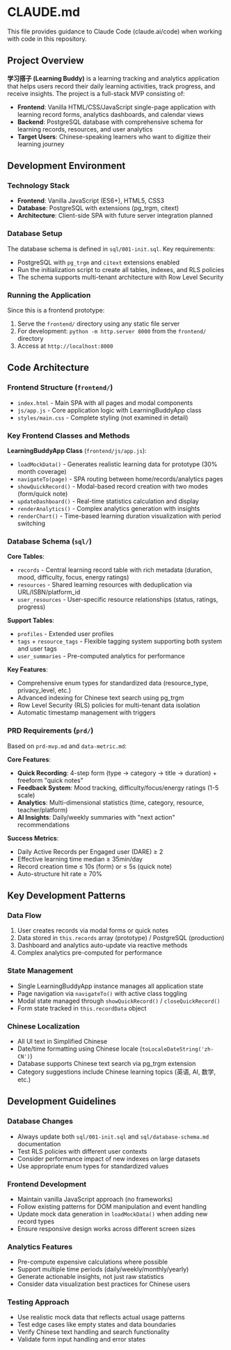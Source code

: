 # CLAUDE.md

This file provides guidance to Claude Code (claude.ai/code) when working with code in this repository.

## Project Overview

**学习搭子 (Learning Buddy)** is a learning tracking and analytics application that helps users record their daily learning activities, track progress, and receive insights. The project is a full-stack MVP consisting of:

- **Frontend**: Vanilla HTML/CSS/JavaScript single-page application with learning record forms, analytics dashboards, and calendar views
- **Backend**: PostgreSQL database with comprehensive schema for learning records, resources, and user analytics
- **Target Users**: Chinese-speaking learners who want to digitize their learning journey

## Development Environment

### Technology Stack
- **Frontend**: Vanilla JavaScript (ES6+), HTML5, CSS3
- **Database**: PostgreSQL with extensions (pg_trgm, citext)
- **Architecture**: Client-side SPA with future server integration planned

### Database Setup
The database schema is defined in `sql/001-init.sql`. Key requirements:
- PostgreSQL with `pg_trgm` and `citext` extensions enabled
- Run the initialization script to create all tables, indexes, and RLS policies
- The schema supports multi-tenant architecture with Row Level Security

### Running the Application
Since this is a frontend prototype:
1. Serve the `frontend/` directory using any static file server
2. For development: `python -m http.server 8000` from the `frontend/` directory
3. Access at `http://localhost:8000`

## Code Architecture

### Frontend Structure (`frontend/`)
- `index.html` - Main SPA with all pages and modal components
- `js/app.js` - Core application logic with LearningBuddyApp class
- `styles/main.css` - Complete styling (not examined in detail)

### Key Frontend Classes and Methods
**LearningBuddyApp Class** (`frontend/js/app.js`):
- `loadMockData()` - Generates realistic learning data for prototype (30% month coverage)
- `navigateTo(page)` - SPA routing between home/records/analytics pages
- `showQuickRecord()` - Modal-based record creation with two modes (form/quick note)
- `updateDashboard()` - Real-time statistics calculation and display
- `renderAnalytics()` - Complex analytics generation with insights
- `renderChart()` - Time-based learning duration visualization with period switching

### Database Schema (`sql/`)

**Core Tables**:
- `records` - Central learning record table with rich metadata (duration, mood, difficulty, focus, energy ratings)
- `resources` - Shared learning resources with deduplication via URL/ISBN/platform_id
- `user_resources` - User-specific resource relationships (status, ratings, progress)

**Support Tables**:
- `profiles` - Extended user profiles
- `tags` + `resource_tags` - Flexible tagging system supporting both system and user tags
- `user_summaries` - Pre-computed analytics for performance

**Key Features**:
- Comprehensive enum types for standardized data (resource_type, privacy_level, etc.)
- Advanced indexing for Chinese text search using pg_trgm
- Row Level Security (RLS) policies for multi-tenant data isolation
- Automatic timestamp management with triggers

### PRD Requirements (`prd/`)
Based on `prd-mvp.md` and `data-metric.md`:

**Core Features**:
- **Quick Recording**: 4-step form (type → category → title → duration) + freeform "quick notes"
- **Feedback System**: Mood tracking, difficulty/focus/energy ratings (1-5 scale)
- **Analytics**: Multi-dimensional statistics (time, category, resource, teacher/platform)
- **AI Insights**: Daily/weekly summaries with "next action" recommendations

**Success Metrics**:
- Daily Active Records per Engaged user (DARE) ≥ 2
- Effective learning time median ≥ 35min/day
- Record creation time ≤ 10s (form) or ≤ 5s (quick note)
- Auto-structure hit rate ≥ 70%

## Key Development Patterns

### Data Flow
1. User creates records via modal forms or quick notes
2. Data stored in `this.records` array (prototype) / PostgreSQL (production)
3. Dashboard and analytics auto-update via reactive methods
4. Complex analytics pre-computed for performance

### State Management
- Single LearningBuddyApp instance manages all application state
- Page navigation via `navigateTo()` with active class toggling
- Modal state managed through `showQuickRecord()` / `closeQuickRecord()`
- Form state tracked in `this.recordData` object

### Chinese Localization
- All UI text in Simplified Chinese
- Date/time formatting using Chinese locale (`toLocaleDateString('zh-CN')`)
- Database supports Chinese text search via pg_trgm extension
- Category suggestions include Chinese learning topics (英语, AI, 数学, etc.)

## Development Guidelines

### Database Changes
- Always update both `sql/001-init.sql` and `sql/database-schema.md` documentation
- Test RLS policies with different user contexts
- Consider performance impact of new indexes on large datasets
- Use appropriate enum types for standardized values

### Frontend Development
- Maintain vanilla JavaScript approach (no frameworks)
- Follow existing patterns for DOM manipulation and event handling
- Update mock data generation in `loadMockData()` when adding new record types
- Ensure responsive design works across different screen sizes

### Analytics Features
- Pre-compute expensive calculations where possible
- Support multiple time periods (daily/weekly/monthly/yearly)
- Generate actionable insights, not just raw statistics
- Consider data visualization best practices for Chinese users

### Testing Approach
- Use realistic mock data that reflects actual usage patterns
- Test edge cases like empty states and data boundaries
- Verify Chinese text handling and search functionality
- Validate form input handling and error states